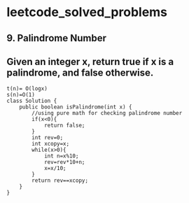 # leetcode_solved_problems

## 9. Palindrome Number
## Given an integer x, return true if x is a palindrome, and false otherwise.
```
t(n)= O(logx)
s(n)=O(1)
class Solution {
    public boolean isPalindrome(int x) {
        //using pure math for checking palindrome number
        if(x<0){
            return false;
        }
        int rev=0;
        int xcopy=x;
        while(x>0){
            int n=x%10;
            rev=rev*10+n;
            x=x/10;
        }
        return rev==xcopy;
    }
}

```
